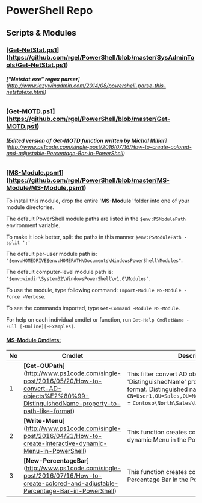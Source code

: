 # PowerShell Repo
## Scripts & Modules

### <ins>[Get-NetStat.ps1</ins>] (https://github.com/rgel/PowerShell/blob/master/SysAdminTools/Get-NetStat.ps1)

###### <b>["Netstat.exe" regex parser</b>] (http://www.lazywinadmin.com/2014/08/powershell-parse-this-netstatexe.html)

### <ins>[Get-MOTD.ps1</ins>] (https://github.com/rgel/PowerShell/blob/master/Get-MOTD.ps1)

###### <b>[Edited version of Get-MOTD function written by Michal Millar</b>] (http://www.ps1code.com/single-post/2016/07/16/How-to-create-colored-and-adjustable-Percentage-Bar-in-PowerShell)

### <ins>[MS-Module.psm1</ins>] (https://github.com/rgel/PowerShell/blob/master/MS-Module/MS-Module.psm1)

To install this module, drop the entire '<b>MS-Module</b>' folder into one of your module directories.

The default PowerShell module paths are listed in the `$env:PSModulePath` environment variable.

To make it look better, split the paths in this manner `$env:PSModulePath -split ';'`

The default per-user module path is: `"$env:HOMEDRIVE$env:HOMEPATH\Documents\WindowsPowerShell\Modules"`.

The default computer-level module path is: `"$env:windir\System32\WindowsPowerShell\v1.0\Modules"`.

To use the module, type following command: `Import-Module MS-Module -Force -Verbose`.

To see the commands imported, type `Get-Command -Module MS-Module`.

For help on each individual cmdlet or function, run `Get-Help CmdletName -Full [-Online][-Examples]`.

#### <b><ins>MS-Module Cmdlets:</ins></b>

|No|Cmdlet|Description|
|----|----|----|
|1|<b> [Get-OUPath</b>] (http://www.ps1code.com/single-post/2016/05/20/How-to-convert-AD-objects%E2%80%99-DistinguishedName-property-to-path-like-format)|This filter convert AD object's 'DistinguishedName' property to path like format. Distinguished name `CN=User1,OU=Sales,OU=North,DC=contoso,DC=com` = `Contoso\North\Sales\User1` in path format|
|2|<b> [Write-Menu</b>] (http://www.ps1code.com/single-post/2016/04/21/How-to-create-interactive-dynamic-Menu-in-PowerShell)|This function creates colored, interactive and dynamic Menu in the PowerShell console|
|3|<b> [New-PercentageBar</b>] (http://www.ps1code.com/single-post/2016/07/16/How-to-create-colored-and-adjustable-Percentage-Bar-in-PowerShell)|This function creates colored and adjustable Percentage Bar in the PowerShell|
